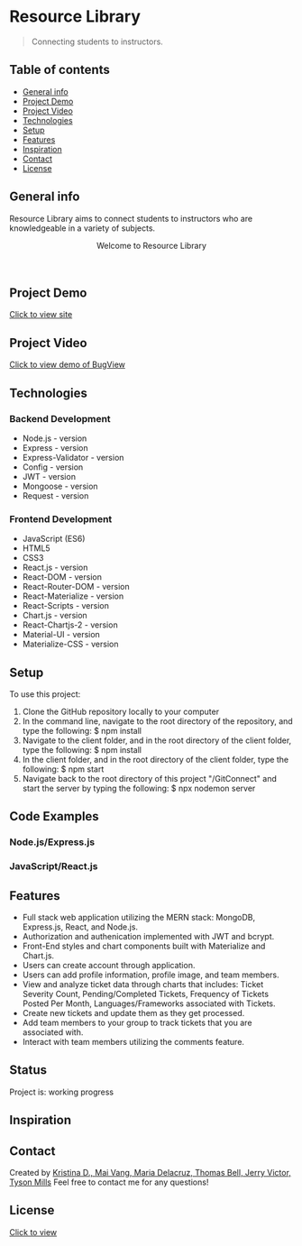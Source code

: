 # Resource Library
> Connecting students to instructors.   

## Table of contents
* [General info](#general-info)
* [Project Demo](#project-demo)
* [Project Video](#project-video)
* [Technologies](#technologies)
* [Setup](#setup)
* [Features](#features)
* [Inspiration](#inspiration)
* [Contact](#contact)
* [License](#license)

## General info
Resource Library aims to connect students to instructors who are knowledgeable in a variety of subjects. 

<div align="center">Welcome to Resource Library </div>
<br/>
<div align="center">
<kbd>
<img src="">
</kbd>
</div>

<br/>
<div align="center">
<kbd>
<img src="">
</kbd>
</div>

## Project Demo 
[Click to view site]()

## Project Video
[Click to view demo of BugView]()

## Technologies
### Backend Development 
* Node.js - version 
* Express - version 
* Express-Validator - version 
* Config - version 
* JWT - version 
* Mongoose - version 
* Request - version 

### Frontend Development 
* JavaScript (ES6)
* HTML5
* CSS3
* React.js - version 
* React-DOM - version 
* React-Router-DOM - version 
* React-Materialize - version 
* React-Scripts - version 
* Chart.js - version 
* React-Chartjs-2 - version 
* Material-UI - version 
* Materialize-CSS - version 

## Setup
To use this project: 
1. Clone the GitHub repository locally to your computer
1. In the command line, navigate to the root directory of the repository, and type the following: 
  $ npm install 
1. Navigate to the client folder, and in the root directory of the client folder, type the following: 
  $ npm install 
1. In the client folder, and in the root directory of the client folder, type the following: 
  $ npm start
1. Navigate back to the root directory of this project "/GitConnect" and start the server by typing the following: 
  $ npx nodemon server 

## Code Examples
### Node.js/Express.js

### JavaScript/React.js 



## Features
* Full stack web application utilizing the MERN stack: MongoDB, Express.js, React, and Node.js. 
* Authorization and authenication implemented with JWT and bcrypt. 
* Front-End styles and chart components built with Materialize and Chart.js. 
* Users can create account through application. 
* Users can add profile information, profile image, and team members. 
* View and analyze ticket data through charts that includes: Ticket Severity Count, Pending/Completed Tickets, Frequency of Tickets Posted Per Month, Languages/Frameworks associated with Tickets.
* Create new tickets and update them as they get processed. 
* Add team members to your group to track tickets that you are associated with. 
* Interact with team members utilizing the comments feature. 

## Status
Project is: working progress

## Inspiration
 

## Contact
Created by [Kristina D., Mai Vang, Maria Delacruz, Thomas Bell, Jerry Victor, Tyson Mills](https://www.linkedin.com/in/hyung-kim/) 
Feel free to contact me for any questions! 

## License
[Click to view]()
